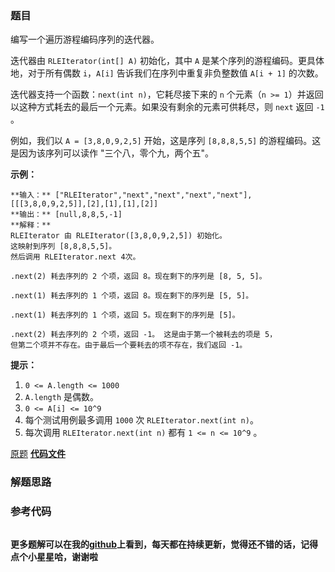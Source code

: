 ### 题目
编写一个遍历游程编码序列的迭代器。

迭代器由 `RLEIterator(int[] A)` 初始化，其中 `A` 是某个序列的游程编码。更具体地，对于所有偶数 `i`，`A[i]`
告诉我们在序列中重复非负整数值 `A[i + 1]` 的次数。

迭代器支持一个函数：`next(int n)`，它耗尽接下来的  `n` 个元素（`n >=
1`）并返回以这种方式耗去的最后一个元素。如果没有剩余的元素可供耗尽，则  `next` 返回 `-1` 。

例如，我们以 `A = [3,8,0,9,2,5]` 开始，这是序列 `[8,8,8,5,5]` 的游程编码。这是因为该序列可以读作
"三个八，零个九，两个五"。



**示例：**

    
    
    **输入：** ["RLEIterator","next","next","next","next"], [[[3,8,0,9,2,5]],[2],[1],[1],[2]]
    **输出：** [null,8,8,5,-1]
    **解释：**
    RLEIterator 由 RLEIterator([3,8,0,9,2,5]) 初始化。
    这映射到序列 [8,8,8,5,5]。
    然后调用 RLEIterator.next 4次。
    
    .next(2) 耗去序列的 2 个项，返回 8。现在剩下的序列是 [8, 5, 5]。
    
    .next(1) 耗去序列的 1 个项，返回 8。现在剩下的序列是 [5, 5]。
    
    .next(1) 耗去序列的 1 个项，返回 5。现在剩下的序列是 [5]。
    
    .next(2) 耗去序列的 2 个项，返回 -1。 这是由于第一个被耗去的项是 5，
    但第二个项并不存在。由于最后一个要耗去的项不存在，我们返回 -1。
    



**提示：**

  1. `0 <= A.length <= 1000`
  2. `A.length` 是偶数。
  3. `0 <= A[i] <= 10^9`
  4. 每个测试用例最多调用 `1000` 次 `RLEIterator.next(int n)`。
  5. 每次调用 `RLEIterator.next(int n)` 都有 `1 <= n <= 10^9` 。

[原题](https://leetcode-cn.com/problems/rle-iterator/)    **[代码文件]()**


### 解题思路




### 参考代码

```go


```




**更多题解可以在我的[github](https://github.com/LZH139/leetcode_Go)上看到，每天都在持续更新，觉得还不错的话，记得点个小星星哈，谢谢啦**
